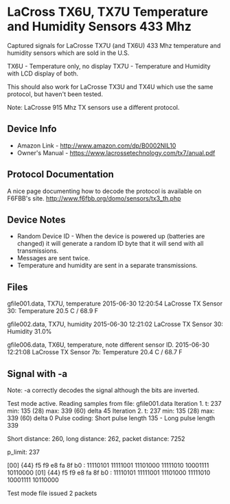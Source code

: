 LaCross TX6U, TX7U Temperature and Humidity Sensors 433 Mhz
===========================================================

Captured signals for LaCrosse TX7U (and TX6U) 433 Mhz temperature and
humidity sensors which are sold in the U.S.

TX6U - Temperature only, no display
TX7U - Temperature and Humidity with LCD display of both.

This should also work for LaCrosse TX3U and TX4U which use the same
protocol, but haven't been tested.

Note: LaCrosse 915 Mhz TX sensors use a different protocol.

Device Info
-----------

* Amazon Link - 
  http://www.amazon.com/dp/B0002NIL10
* Owner's Manual - https://www.lacrossetechnology.com/tx7/anual.pdf

Protocol Documentation
----------------------
A nice page documenting how to decode the protocol is available on
F6FBB's site.  http://www.f6fbb.org/domo/sensors/tx3_th.php 

Device Notes
------------

* Random Device ID - When the device is powered up (batteries are
  changed) it will generate a random ID byte that it will send with
  all transmissions.
* Messages are sent twice.
* Temperature and humidity are sent in a separate transmissions.

Files
-----
gfile001.data, TX7U, temperature
2015-06-30 12:20:54 LaCrosse TX Sensor 30: Temperature 20.5 C / 68.9 F

gfile002.data, TX7U, humidity
2015-06-30 12:21:02 LaCrosse TX Sensor 30: Humidity 31.0%


gfile006.data, TX6U, temperature, note different sensor ID.
2015-06-30 12:21:08 LaCrosse TX Sensor 7b: Temperature 20.4 C / 68.7 F


Signal with -a
--------------

Note: -a correctly decodes the signal although the bits are inverted.

Test mode active. Reading samples from file: gfile001.data
Iteration 1. t: 237    min: 135 (28)    max: 339 (60)    delta 45
Iteration 2. t: 237    min: 135 (28)    max: 339 (60)    delta 0
Pulse coding: Short pulse length 135 - Long pulse length 339

Short distance: 260, long distance: 262, packet distance: 7252

p_limit: 237

[00] {44} f5 f9 e8 fa 8f b0 : 11110101 11111001 11101000 11111010 10001111 10110000
[01] {44} f5 f9 e8 fa 8f b0 : 11110101 11111001 11101000 11111010 10001111 10110000

Test mode file issued 2 packets


